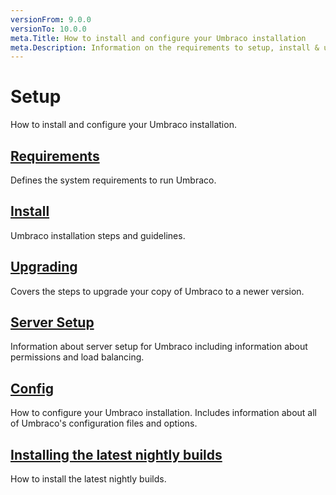 ```yaml
---
versionFrom: 9.0.0
versionTo: 10.0.0
meta.Title: How to install and configure your Umbraco installation
meta.Description: Information on the requirements to setup, install & upgrade Umbraco
---
```


# Setup

How to install and configure your Umbraco installation.

## [Requirements](../../getting-started/requirements.md)

Defines the system requirements to run Umbraco.

## [Install](install/)

Umbraco installation steps and guidelines.

## [Upgrading](upgrading/)

Covers the steps to upgrade your copy of Umbraco to a newer version.

## [Server Setup](server-setup/)

Information about server setup for Umbraco including information about permissions and load balancing.

## [Config](../../Reference/Configuration/index.md)

How to configure your Umbraco installation. Includes information about all of Umbraco's configuration files and options.

## [Installing the latest nightly builds](broken-reference)

How to install the latest nightly builds.
